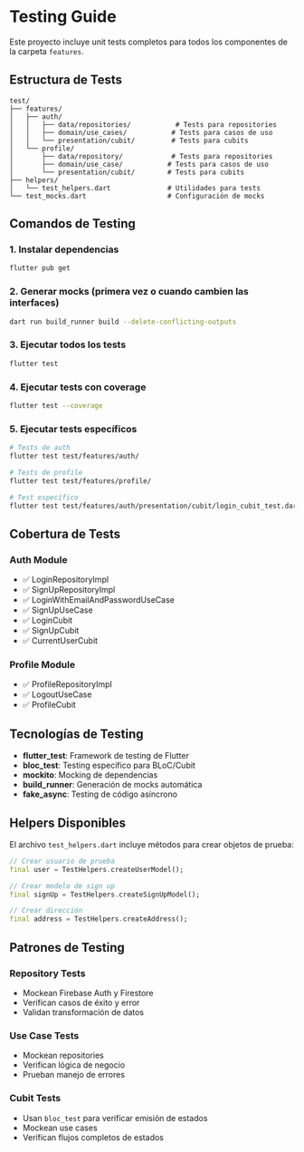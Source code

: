 # Testing Guide

Este proyecto incluye unit tests completos para todos los componentes de la carpeta `features`.

## Estructura de Tests

```
test/
├── features/
│   ├── auth/
│   │   ├── data/repositories/           # Tests para repositories
│   │   ├── domain/use_cases/           # Tests para casos de uso
│   │   └── presentation/cubit/         # Tests para cubits
│   └── profile/
│       ├── data/repository/            # Tests para repositories
│       ├── domain/use_case/           # Tests para casos de uso
│       └── presentation/cubit/        # Tests para cubits
├── helpers/
│   └── test_helpers.dart              # Utilidades para tests
└── test_mocks.dart                    # Configuración de mocks
```

## Comandos de Testing

### 1. Instalar dependencias

```bash
flutter pub get
```

### 2. Generar mocks (primera vez o cuando cambien las interfaces)

```bash
dart run build_runner build --delete-conflicting-outputs
```

### 3. Ejecutar todos los tests

```bash
flutter test
```

### 4. Ejecutar tests con coverage

```bash
flutter test --coverage
```

### 5. Ejecutar tests específicos

```bash
# Tests de auth
flutter test test/features/auth/

# Tests de profile
flutter test test/features/profile/

# Test específico
flutter test test/features/auth/presentation/cubit/login_cubit_test.dart
```

## Cobertura de Tests

### Auth Module

- ✅ LoginRepositoryImpl
- ✅ SignUpRepositoryImpl
- ✅ LoginWithEmailAndPasswordUseCase
- ✅ SignUpUseCase
- ✅ LoginCubit
- ✅ SignUpCubit
- ✅ CurrentUserCubit

### Profile Module

- ✅ ProfileRepositoryImpl
- ✅ LogoutUseCase
- ✅ ProfileCubit

## Tecnologías de Testing

- **flutter_test**: Framework de testing de Flutter
- **bloc_test**: Testing específico para BLoC/Cubit
- **mockito**: Mocking de dependencias
- **build_runner**: Generación de mocks automática
- **fake_async**: Testing de código asíncrono

## Helpers Disponibles

El archivo `test_helpers.dart` incluye métodos para crear objetos de prueba:

```dart
// Crear usuario de prueba
final user = TestHelpers.createUserModel();

// Crear modelo de sign up
final signUp = TestHelpers.createSignUpModel();

// Crear dirección
final address = TestHelpers.createAddress();
```

## Patrones de Testing

### Repository Tests

- Mockean Firebase Auth y Firestore
- Verifican casos de éxito y error
- Validan transformación de datos

### Use Case Tests

- Mockean repositories
- Verifican lógica de negocio
- Prueban manejo de errores

### Cubit Tests

- Usan `bloc_test` para verificar emisión de estados
- Mockean use cases
- Verifican flujos completos de estados
